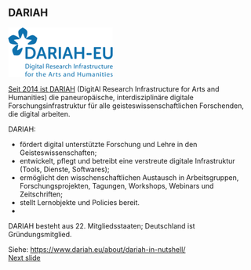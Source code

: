 ## DARIAH

<a href="https://www.dariah.eu/"><img src="media/dariah.png" alt="LOGO DARIAH" height="100px"/>

Seit 2014 ist [DARIAH](https://www.dariah.eu/) (DigitAl Research Infrastructure for Arts and Humanities) die paneuropäische, interdisziplinäre digitale Forschungsinfrastruktur für alle geisteswissenschaftlichen Forschenden, die digital arbeiten.  

DARIAH: 
- fördert digital unterstützte Forschung und Lehre in den Geisteswissenschaften;
- entwickelt, pflegt und betreibt eine verstreute digitale Infrastruktur (Tools, Dienste, Softwares);
- ermöglicht den wisschenschaftlichen Austausch in Arbeitsgruppen, Forschungsprojekten, Tagungen, Workshops, Webinars und Zeitschriften;
- stellt Lernobjekte und Policies bereit.
- 
DARIAH besteht aus 22. Mitgliedsstaaten; Deutschland ist Gründungsmitglied.

Siehe: https://www.dariah.eu/about/dariah-in-nutshell/  
[Next slide](03.md)
